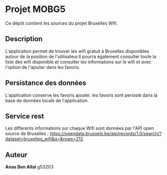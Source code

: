 # Projet MOBG5

Ce dépôt contient les sources du projet Bruxelles Wifi.

## Description

L'application permet de trouver les wifi gratuit à Bruxelles disponibles autour de la position de l'utilisateur.Il pourra également consulter toute la liste des wifi disponible et consulter les informations sur le wifi et avec l'option de l'ajouter dans les favoris.

## Persistance des données

L'application conserve les favoris ajouter. les favoris sont persisté dans la base de données locale de l'application.

## Service rest

Les differents informations sur chaque Wifi sont données par l'API open source de Bruxelles : https://opendata.brussels.be/api/records/1.0/search/?dataset=bruxelles_wifi&q=&rows=212

## Auteur

**Anas Ben Allal** g53203